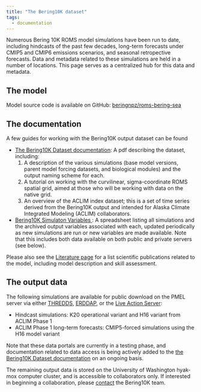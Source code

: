 ```yaml
---
title: "The Bering10K dataset"
tags:
  - documentation
---
```


Numerous Bering 10K ROMS model simulations have been run to date, including hindcasts of the past few decades, long-term forecasts under CMIP5 and CMIP6 emissions scenarios, and seasonal retropective forecasts.  Data and metadata related to these simulations are held in a number of locations.  This page serves as a centralized hub for this data and metadata.

## The model

Model source code is available on GitHub: [beringnpz/roms-bering-sea](https://github.com/beringnpz/roms-bering-sea)

## The documentation

A few guides for working with the Bering10K output dataset can be found

- [The Bering10K Dataset documentation](https://zenodo.org/record/4586950/files/Bering10K_dataset_documentation.pdf): A pdf describing the dataset, including:
    1. A description of the various simulations (base model versions, parent model forcing datasets, and biological modules) and the output naming scheme for each.
    2. A tutorial on working with the curvilinear, sigma-coordinate ROMS spatial grid, aimed at those who will be working with data on the native grid.
    3. An overview of the ACLIM index dataset; this is a set of time series derived from the Bering10K output and intended for Alaska Climate Integrated Modeling (ACLIM) collaborators.
- [Bering10K Simulaton Variables ](https://zenodo.org/record/4586950/files/Bering10K_simulation_variables.xlsx?download=1): A spreadsheet listing all simulations and the archived output variables associated with each, updated periodically as new simulations are run or new variables are made available.  Note that this includes both data available on both public and private servers (see below).

Please also see the [Literature page](../literature) for a list scientific publications related to the model, including model description and skill assessment.

## The output data

The following simulations are available for public download on the PMEL server via either [THREDDS](https://data.pmel.noaa.gov/aclim/thredds/), [ERDDAP](https://data.pmel.noaa.gov/aclim/erddap/), or the [Live Action Server](https://data.pmel.noaa.gov/aclim/las/):

- Hindcast simulations: K20 operational variant and H16 variant from ACLIM Phase 1
- ACLIM Phase 1 long-term forecasts: CMIP5-forced simulations using the H16 model variant

Note that these data portals are currently in a testing phase, and documentation related to data access is being actively added to the [the Bering10K Dataset documentation](https://drive.google.com/file/d/1GlITTIvbs2gRBMNIxdDI15cZU6mH4ckg/view?usp=sharing) on an ongoing basis.

The remaining output data is stored on the University of Washington hyak-mox computer cluster, and is accessible to collaborators only.  If interested in beginning a collaboration, please [contact](mailto:kelly.kearney@noaa.gov) the Bering10K team.

